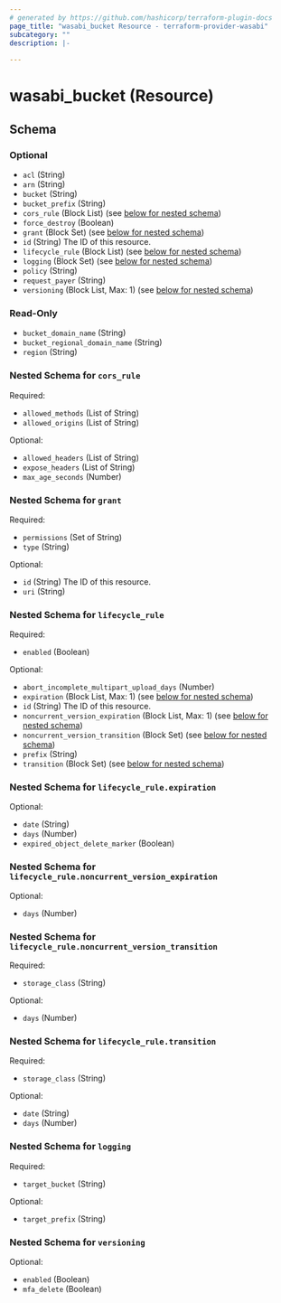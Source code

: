 ```yaml
---
# generated by https://github.com/hashicorp/terraform-plugin-docs
page_title: "wasabi_bucket Resource - terraform-provider-wasabi"
subcategory: ""
description: |-
  
---
```


# wasabi_bucket (Resource)





<!-- schema generated by tfplugindocs -->
## Schema

### Optional

- `acl` (String)
- `arn` (String)
- `bucket` (String)
- `bucket_prefix` (String)
- `cors_rule` (Block List) (see [below for nested schema](#nestedblock--cors_rule))
- `force_destroy` (Boolean)
- `grant` (Block Set) (see [below for nested schema](#nestedblock--grant))
- `id` (String) The ID of this resource.
- `lifecycle_rule` (Block List) (see [below for nested schema](#nestedblock--lifecycle_rule))
- `logging` (Block Set) (see [below for nested schema](#nestedblock--logging))
- `policy` (String)
- `request_payer` (String)
- `versioning` (Block List, Max: 1) (see [below for nested schema](#nestedblock--versioning))

### Read-Only

- `bucket_domain_name` (String)
- `bucket_regional_domain_name` (String)
- `region` (String)

<a id="nestedblock--cors_rule"></a>
### Nested Schema for `cors_rule`

Required:

- `allowed_methods` (List of String)
- `allowed_origins` (List of String)

Optional:

- `allowed_headers` (List of String)
- `expose_headers` (List of String)
- `max_age_seconds` (Number)


<a id="nestedblock--grant"></a>
### Nested Schema for `grant`

Required:

- `permissions` (Set of String)
- `type` (String)

Optional:

- `id` (String) The ID of this resource.
- `uri` (String)


<a id="nestedblock--lifecycle_rule"></a>
### Nested Schema for `lifecycle_rule`

Required:

- `enabled` (Boolean)

Optional:

- `abort_incomplete_multipart_upload_days` (Number)
- `expiration` (Block List, Max: 1) (see [below for nested schema](#nestedblock--lifecycle_rule--expiration))
- `id` (String) The ID of this resource.
- `noncurrent_version_expiration` (Block List, Max: 1) (see [below for nested schema](#nestedblock--lifecycle_rule--noncurrent_version_expiration))
- `noncurrent_version_transition` (Block Set) (see [below for nested schema](#nestedblock--lifecycle_rule--noncurrent_version_transition))
- `prefix` (String)
- `transition` (Block Set) (see [below for nested schema](#nestedblock--lifecycle_rule--transition))

<a id="nestedblock--lifecycle_rule--expiration"></a>
### Nested Schema for `lifecycle_rule.expiration`

Optional:

- `date` (String)
- `days` (Number)
- `expired_object_delete_marker` (Boolean)


<a id="nestedblock--lifecycle_rule--noncurrent_version_expiration"></a>
### Nested Schema for `lifecycle_rule.noncurrent_version_expiration`

Optional:

- `days` (Number)


<a id="nestedblock--lifecycle_rule--noncurrent_version_transition"></a>
### Nested Schema for `lifecycle_rule.noncurrent_version_transition`

Required:

- `storage_class` (String)

Optional:

- `days` (Number)


<a id="nestedblock--lifecycle_rule--transition"></a>
### Nested Schema for `lifecycle_rule.transition`

Required:

- `storage_class` (String)

Optional:

- `date` (String)
- `days` (Number)



<a id="nestedblock--logging"></a>
### Nested Schema for `logging`

Required:

- `target_bucket` (String)

Optional:

- `target_prefix` (String)


<a id="nestedblock--versioning"></a>
### Nested Schema for `versioning`

Optional:

- `enabled` (Boolean)
- `mfa_delete` (Boolean)


